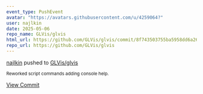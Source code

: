 ```yaml
---
event_type: PushEvent
avatar: "https://avatars.githubusercontent.com/u/4259064?"
user: najlkin
date: 2025-05-06
repo_name: GLVis/glvis
html_url: https://github.com/GLVis/glvis/commit/8f743503755ba5958dd6a264db08bbe747a701ce
repo_url: https://github.com/GLVis/glvis
---
```


<a href='https://github.com/najlkin' target='_blank'>najlkin</a> pushed to <a href='https://github.com/GLVis/glvis' target='_blank'>GLVis/glvis</a>

<small>Reworked script commands adding console help.</small>

<a href='https://github.com/GLVis/glvis/commit/8f743503755ba5958dd6a264db08bbe747a701ce' target='_blank'>View Commit</a>